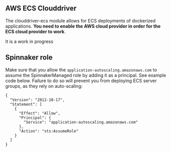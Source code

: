 ## AWS ECS Clouddriver 

The clouddriver-ecs module allows for ECS deployments of dockerized applications.  **You need to enable the AWS cloud provider in order for the ECS cloud provider to work**.

It is a work in progress




## Spinnaker role
Make sure that you allow the `application-autoscaling.amazonaws.com` to assume the SpinnakerManaged role by adding it as a principal.  See example code below.  Failure to do so will prevent you from deploying ECS server groups, as they rely on auto-scaling:
```
{
  "Version": "2012-10-17",
  "Statement": [
    {
      "Effect": "Allow",
      "Principal": {
        "Service": "application-autoscaling.amazonaws.com"
      },
      "Action": "sts:AssumeRole"
    }
  ]
}
```
